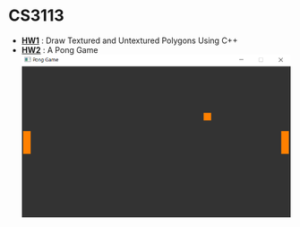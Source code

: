 # CS3113

*  **[HW1](https://github.com/evve212233/CS3113/tree/master/hw1/NYUCodebase)** : Draw Textured and Untextured Polygons Using C++
*  **[HW2](https://github.com/evve212233/CS3113/blob/master/hw2/NYUCodebase/NYUCodebase/)** : A Pong Game
![alt text](https://github.com/evve212233/CS3113/blob/master/hw2/NYUCodebase/NYUCodebase/pong.png)
